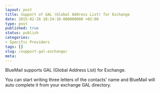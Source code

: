 ```yaml
---
layout: post
title: Support of GAL (Global Address List) for Exchange
date: 2015-02-26 18:24:10.000000000 +02:00
type: post
published: true
status: publish
categories:
- Specific Providers
tags: []
slug: /support-gal-exchange/
meta:
---
```


BlueMail supports GAL (Global Address List) for Exchange.

You can start writing three letters of the contacts' name and BlueMail will auto complete it from your exchange GAL directory.